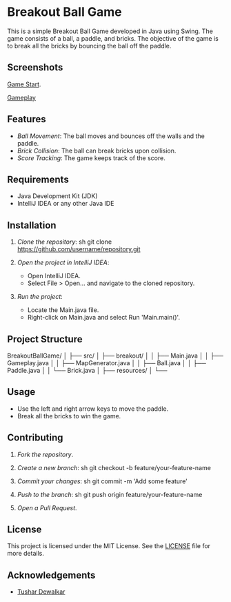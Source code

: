 # Breakout Ball Game

This is a simple Breakout Ball Game developed in Java using Swing. The game consists of a ball, a paddle, and bricks. The objective of the game is to break all the bricks by bouncing the ball off the paddle.

## Screenshots

[Game Start](https://github.com/Tushar-Dewalkar/Ball-Game/blob/main/start.png).

[Gameplay](https://github.com/Tushar-Dewalkar/Ball-Game/blob/main/end.png)

## Features

- *Ball Movement*: The ball moves and bounces off the walls and the paddle.
- *Brick Collision*: The ball can break bricks upon collision.
- *Score Tracking*: The game keeps track of the score.

## Requirements

- Java Development Kit (JDK)
- IntelliJ IDEA or any other Java IDE

## Installation

1. *Clone the repository*:
    sh
    git clone https://github.com/username/repository.git
    
2. *Open the project in IntelliJ IDEA*:
    - Open IntelliJ IDEA.
    - Select File > Open... and navigate to the cloned repository.

3. *Run the project*:
    - Locate the Main.java file.
    - Right-click on Main.java and select Run 'Main.main()'.

## Project Structure

BreakoutBallGame/ │ ├── src/ │   ├── breakout/ │   │   ├── Main.java │   │   ├── Gameplay.java │   │   ├── MapGenerator.java │   │   ├── Ball.java │   │   ├── Paddle.java │   │   └── Brick.java │ ├── resources/ │ └──

## Usage

- Use the left and right arrow keys to move the paddle.
- Break all the bricks to win the game.

## Contributing

1. *Fork the repository*.
2. *Create a new branch*:
    sh
    git checkout -b feature/your-feature-name
    
3. *Commit your changes*:
    sh
    git commit -m 'Add some feature'
    
4. *Push to the branch*:
    sh
    git push origin feature/your-feature-name
    
5. *Open a Pull Request*.

## License

This project is licensed under the MIT License. See the [LICENSE](LICENSE) file for more details.

## Acknowledgements

- [Tushar Dewalkar](https://github.com/Tushar-Dewalkar)
